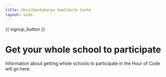 ```yaml
---
title: Ukuzibandakanya kweSikole Sonke
layout: wide
---
```


{{ signup_button }}

# Get your whole school to participate

Information about getting whole schools to participate in the Hour of Code will go here.